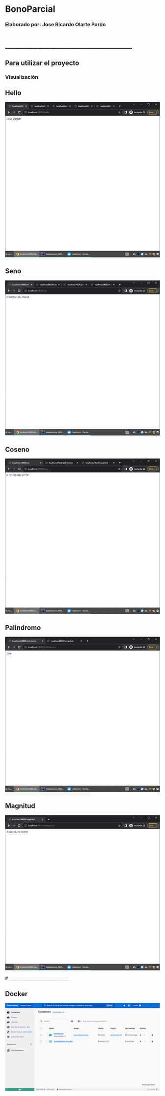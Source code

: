 # BonoParcial
### Elaborado por: Jose Ricardo Olarte Pardo
# _______________________________

## Para utilizar el proyecto

### Visualización

## Hello
![](https://github.com/Ricardo-Olarte/BonoParcial/blob/main/images/Screenshot%202023-09-19%20155942.png)

## Seno
![](https://github.com/Ricardo-Olarte/BonoParcial/blob/main/images/Screenshot%202023-09-19%20155959.png)

## Coseno
![](https://github.com/Ricardo-Olarte/BonoParcial/blob/main/images/Screenshot%202023-09-19%20160013.png)

## Palindromo
![](https://github.com/Ricardo-Olarte/BonoParcial/blob/main/images/Screenshot%202023-09-19%20160029.png)

## Magnitud
![](https://github.com/Ricardo-Olarte/BonoParcial/blob/main/images/Screenshot%202023-09-19%20160048.png)

#_______________________________

## Docker
![](https://github.com/Ricardo-Olarte/BonoParcial/blob/main/images/Screenshot%202023-09-19%20160105.png)
